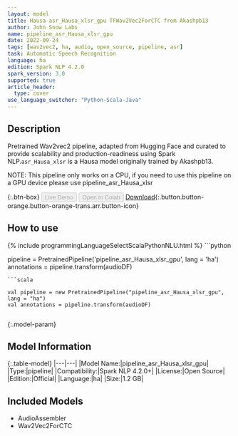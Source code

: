 ```yaml
---
layout: model
title: Hausa asr_Hausa_xlsr_gpu TFWav2Vec2ForCTC from Akashpb13
author: John Snow Labs
name: pipeline_asr_Hausa_xlsr_gpu
date: 2022-09-24
tags: [wav2vec2, ha, audio, open_source, pipeline, asr]
task: Automatic Speech Recognition
language: ha
edition: Spark NLP 4.2.0
spark_version: 3.0
supported: true
article_header:
  type: cover
use_language_switcher: "Python-Scala-Java"
---
```


## Description

Pretrained Wav2vec2  pipeline, adapted from Hugging Face and curated to provide scalability and production-readiness using Spark NLP.`asr_Hausa_xlsr` is a Hausa model originally trained by Akashpb13.

NOTE: This pipeline only works on a CPU, if you need to use this pipeline on a GPU device please use pipeline_asr_Hausa_xlsr

{:.btn-box}
<button class="button button-orange" disabled>Live Demo</button>
<button class="button button-orange" disabled>Open in Colab</button>
[Download](https://s3.amazonaws.com/auxdata.johnsnowlabs.com/public/models/pipeline_asr_Hausa_xlsr_gpu_ha_4.2.0_3.0_1664043795781.zip){:.button.button-orange.button-orange-trans.arr.button-icon}

## How to use



<div class="tabs-box" markdown="1">
{% include programmingLanguageSelectScalaPythonNLU.html %}
```python

pipeline = PretrainedPipeline('pipeline_asr_Hausa_xlsr_gpu', lang = 'ha')
annotations =  pipeline.transform(audioDF)
    
```
```scala

val pipeline = new PretrainedPipeline("pipeline_asr_Hausa_xlsr_gpu", lang = "ha")
val annotations = pipeline.transform(audioDF)
    
```
</div>

{:.model-param}
## Model Information

{:.table-model}
|---|---|
|Model Name:|pipeline_asr_Hausa_xlsr_gpu|
|Type:|pipeline|
|Compatibility:|Spark NLP 4.2.0+|
|License:|Open Source|
|Edition:|Official|
|Language:|ha|
|Size:|1.2 GB|

## Included Models

- AudioAssembler
- Wav2Vec2ForCTC
